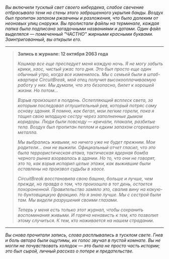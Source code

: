 _Вы включили тусклый свет своего кибердека, слабое свечение отбрасывало тени на стены этого заброшенного укрытия банды. Воздух был пропитан запахом ржавчины и разложения, что было далеким от неоновых улиц снаружи. Вы пролистали файлы на терминале, каждая папка была подписана загадочными названиями и датами. Один файл выделялся — помеченный "ЧАСТНО" жирными красными буквами. Заинтригованный, вы открыли его._

---

> **Запись в журнале: 12 октября 2063 года**
>
> _Кошмар все еще преследует меня каждую ночь. Я не могу забыть крики, хаос, чистый ужас того дня. Это был просто еще один обычный утро, когда все изменилось. Мы с семьей были в штаб-квартире CircuitBreak, мой отец получил высокооплачиваемую работу у них. Мы думали, что это безопасно, билет к хорошей жизни. Но потом..._
>
> _Взрыв произошел в полдень. Ослепляющий всплеск света, за которым последовал оглушительный рев, который потряс саму основу здания. Я помню, как бегал, мои легкие горели, пока я тащил свою младшую сестру через заполненные дымом коридоры. Люди были повсюду — кричали, плакали, разбитые тела. Воздух был пропитан пеплом и едким запахом сгоревшего металла._
>
> _Мы выбрались живыми, но ничего уже не будет прежним. Мои родители... они не выжили. Официальный отчет гласил, что это была террористическая атака, тактическая ядерная бомба черного рынка взорвалась в здании. Но то, что они не говорят, это то, как взрыв испарил целые этажи, как выжившие были оставлены на произвол судьбы в хаосе._
>
> _CircuitBreak восстановила свою башню, больше и лучше, чем прежде, но правда о том, что произошло в тот день, остается похороненной. Правительство замяло это, свалив вину на какую-то бунтовщицкую фракцию. Но я знаю лучше. Мы с сестрой были там. Мы видели разрушения своими глазами._
>
> _Теперь у меня есть только этот журнал, чтобы сохранить воспоминания живыми. И горяча ненависть к тем, кто позволил этому случиться. К тем, кто наживается на нашем страдании._

---

_Вы снова прочитали запись, слова расплывались в тусклом свете. Гнев и боль автора были ощутимы, их голос звучал в пустой комнате. Вы не могли не почувствовать холодок — это была не просто часть истории; это был сырой, личный рассказ о потере и предательстве._
